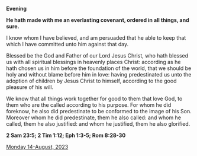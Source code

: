 **Evening**

**He hath made with me an everlasting covenant, ordered in all things, and sure.**
 
I know whom I have believed, and am persuaded that he able to keep that which I have committed unto him against that day.
 
Blessed be the God and Father of our Lord Jesus Christ, who hath blessed us with all spiritual blessings in heavenly places Christ: according as he hath chosen us in him before the foundation of the world, that we should be holy and without blame before him in love: having predestinated us unto the adoption of children by Jesus Christ to himself, according to the good pleasure of his will.
 
We know that all things work together for good to them that love God, to them who are the called according to his purpose. For whom he did foreknow, he also did predestinate to be conformed to the image of his Son. Moreover whom he did predestinate, them he also called: and whom he called, them he also justified: and whom he justified, them he also glorified.  

**2 Sam 23:5; 2 Tim 1:12; Eph 1:3-5; Rom 8:28-30**

[Monday 14-August, 2023](https://t.me/daily_light)
